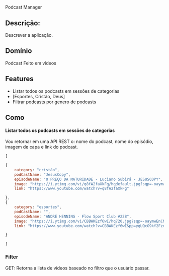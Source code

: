 #
Podcast Manager

## Descrição:
Descrever a aplicação.


## Domínio
Podcast Feito em vídeos



## Features

 - Listar todos os podcasts em sessões de categorias
  - [Esportes, Cristão, Deus]
- Filtrar podcasts por genero de podcasts


## Como

#### Listar todos os podcasts em sessões de categorias
Vou retornar em uma API REST o:
nome do podcast, nome do episódio, imagem de capa e link do podcast.

```js
[

{
    category: "cristão",
    podCastName: "JesusCopy",
    episodeName: "O PREÇO DA MATURIDADE - Luciano Subirá - JESUSCOPY",
    image: "https://i.ytimg.com/vi/q8fA2faXkFg/hqdefault.jpg?sqp=-oaymwEnCPYBEIoBSFryq4qpAxkIARUAAIhCGAHYAQHiAQoIGBACGAY4AUAB&rs=AOn4CLCVrRmGrvH1S45EpXBPfoPZRNRL3Q",
    link: "https://www.youtube.com/watch?v=q8fA2faXkFg"

},
{
    category: "esportes",
    podCastName: "",
    episodeName: "ANDRÉ HENNING - Flow Sport Club #228",
    image: "https://i.ytimg.com/vi/CBBWKEzf6wI/hq720.jpg?sqp=-oaymwEnCNAFEJQDSFryq4qpAxkIARUAAIhCGAHYAQHiAQoIGBACGAY4AUAB&rs=AOn4CLDZlSiZ6gOUdxkuzAI88IuheBy0Xw",
    link: "https://www.youtube.com/watch?v=CBBWKEzf6wI&pp=ygUQcG9kY2FzdCBlc3BvcnRlcw%3D%3D"

}

]


```


### Filter
GET: Retorna a lista de videos baseado no filtro que o usuário passar.
